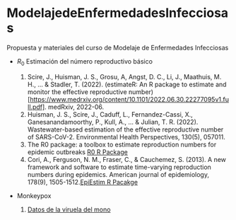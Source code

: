 # ModelajedeEnfermedadesInfecciosas
Propuesta y materiales del curso de Modelaje de Enfermedades Infecciosas

- $R_0$ Estimación del número reproductivo básico
  1. Scire, J., Huisman, J. S., Grosu, A, Angst, D. C., Li, J., Maathuis, M. H., ... & Stadler, T. (2022). (estimateR: An R package to estimate and monitor the effective reproductive number)[https://www.medrxiv.org/content/10.1101/2022.06.30.22277095v1.full.pdf]. medRxiv, 2022-06.
  2. Huisman, J. S., Scire, J., Caduff, L., Fernandez-Cassi, X., Ganesanandamoorthy, P., Kull, A., ... & Julian, T. R. (2022). Wastewater-based estimation of the effective reproductive number of SARS-CoV-2. Environmental Health Perspectives, 130(5), 057011.
  3. The R0 package: a toolbox to estimate reproduction numbers for epidemic outbreaks [R0 R Package](https://bmcmedinformdecismak.biomedcentral.com/articles/10.1186/1472-6947-12-147)
  4. Cori, A., Ferguson, N. M., Fraser, C., & Cauchemez, S. (2013). A new framework and software to estimate time-varying reproduction numbers during epidemics. American journal of epidemiology, 178(9), 1505-1512.[EpiEstim R Pacakge](https://cran.r-project.org/web/packages/EpiEstim/vignettes/demo.html)
 

- Monkeypox
  1. [Datos de la viruela del mono](https://github.com/globaldothealth/monkeypox)
